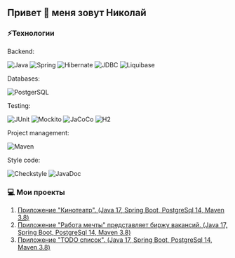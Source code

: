 ## Привет 👋 меня зовут Николай

### ⚡Технологии
Backend:

![Java](https://img.shields.io/badge/Java->=_8-E34A86?style=flat-square&logo=java)
![Spring](https://img.shields.io/badge/Spring->=_5-c0ffee?style=flat-square&logo=spring)
![Hibernate](https://img.shields.io/badge/Hibernate->=_5.0-green?style=flat-square&logo=hibernate)
![JDBC](https://img.shields.io/badge/JDBC-738bff?style=flat-square)
![Liquibase](https://img.shields.io/badge/Liquibase-ff3333?style=flat-square)

Databases:

![PostgerSQL](https://img.shields.io/badge/PostgerSQL-332981?style=flat-square&logo=postgresql)

Testing:

![JUnit](https://img.shields.io/badge/JUnit_5-yellowgreen?style=flat-square)
![Mockito](https://img.shields.io/badge/Mockito-brightgreen?style=flat-square)
![JaCoCo](https://img.shields.io/badge/JaCoCo-c75a28?style=flat-square)
![H2](https://img.shields.io/badge/H2-0007c7?style=flat-square) 

Project management:

![Maven](https://img.shields.io/badge/Maven_3-9A1D03?style=flat-square&logo=apachemaven)

Style code:

![Checkstyle](https://img.shields.io/badge/Checkstyle-lightgrey?style=flat-square)
![JavaDoc](https://img.shields.io/badge/JavaDoc-f2f2f2?style=flat-square)

### :computer: Мои проекты

1. [Приложение "Кинотеатр". (Java 17, Spring Boot, PostgreSql 14, Maven 3.8)](https://github.com/Nikolai0902/job4j_cinema)
2. [Приложение "Работа мечты" представляет биржу вакансий. (Java 17, Spring Boot, PostgreSql 14, Maven 3.8)](https://github.com/Nikolai0902/job4j_dreamjob)
3. [Приложение "TODO список". (Java 17, Spring Boot, PostgreSql 14, Maven 3.8)](https://github.com/Nikolai0902/job4j_todo)
